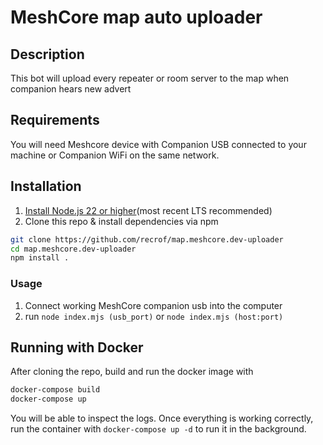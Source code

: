 # MeshCore map auto uploader

## Description
This bot will upload every repeater or room server to the map when companion hears new advert

## Requirements
You will need Meshcore device with Companion USB connected to your machine or Companion WiFi on the same network.

## Installation
1. [Install Node.js 22 or higher](https://nodejs.org/en/download/)(most recent LTS recommended)
2. Clone this repo & install dependencies via npm
```sh
git clone https://github.com/recrof/map.meshcore.dev-uploader
cd map.meshcore.dev-uploader
npm install .
```
### Usage
1. Connect working MeshCore companion usb into the computer
2. run `node index.mjs (usb_port)` or `node index.mjs (host:port)`

## Running with Docker
After cloning the repo, build and run the docker image with 
```sh
docker-compose build
docker-compose up
```
You will be able to inspect the logs. Once everything is working correctly, run the container with ``docker-compose up -d`` to run it in the background.
